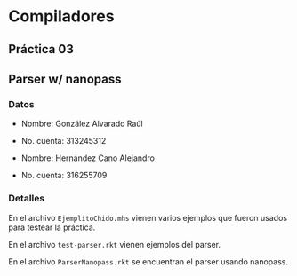 # Compiladores
## Práctica 03
## Parser w/ nanopass

### Datos
- Nombre: González Alvarado Raúl
- No. cuenta: 313245312

- Nombre: Hernández Cano Alejandro
- No. cuenta: 316255709

### Detalles
En el archivo `EjemplitoChido.mhs` vienen varios ejemplos que fueron usados para testear la práctica.

En el archivo `test-parser.rkt` vienen ejemplos del parser.

En el archivo `ParserNanopass.rkt` se encuentran el parser usando nanopass.
